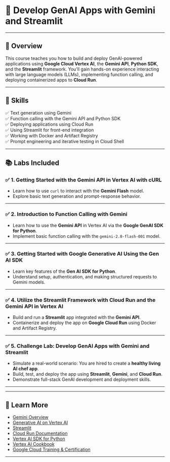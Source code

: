 # 🧠 Develop GenAI Apps with Gemini and Streamlit

---

## 📌 Overview

This course teaches you how to build and deploy GenAI-powered applications using **Google Cloud Vertex AI**, the **Gemini API**, **Python SDK**, and the **Streamlit** framework. You'll gain hands-on experience interacting with large language models (LLMs), implementing function calling, and deploying containerized apps to **Cloud Run**.


---

## 🧠 Skills



✅ Text generation using Gemini  
✅ Function calling with the Gemini API and Python SDK  
✅ Deploying applications using Cloud Run  
✅ Using Streamlit for front-end integration  
✅ Working with Docker and Artifact Registry  
✅ Prompt engineering and iterative testing in Cloud Shell

---

## 📚 Labs Included 

### ✅ **1. Getting Started with the Gemini API in Vertex AI with cURL**  
 
- Learn how to use `curl` to interact with the **Gemini Flash** model.
- Explore basic text generation and prompt-response behavior.

---

### ✅ **2. Introduction to Function Calling with Gemini**  

- Learn how to use the **Gemini API** in Vertex AI via the **Google GenAI SDK for Python**.
- Implement basic function calling with the `gemini-2.0-flash-001` model.

---

### ✅ **3. Getting Started with Google Generative AI Using the Gen AI SDK**  

- Learn key features of the **Gen AI SDK for Python**.
- Understand setup, authentication, and making structured requests to Gemini models.

---

### ✅ **4. Utilize the Streamlit Framework with Cloud Run and the Gemini API in Vertex AI**  

- Build and run a **Streamlit** app integrated with the **Gemini API**.
- Containerize and deploy the app on **Google Cloud Run** using Docker and Artifact Registry.

---

### ✅ **5. Challenge Lab: Develop GenAI Apps with Gemini and Streamlit**  

- Simulate a real-world scenario: You are hired to create a **healthy living AI chef app**.
- Build, test, and deploy the app using **Streamlit**, **Gemini**, and **Cloud Run**.
- Demonstrate full-stack GenAI development and deployment skills.

---




---

## 🔗 Learn More

- [Gemini Overview](https://cloud.google.com/vertex-ai/docs/generative-ai/overview)
- [Generative AI on Vertex AI](https://cloud.google.com/vertex-ai/docs/generative-ai)
- [Streamlit](https://streamlit.io/)
- [Cloud Run Documentation](https://cloud.google.com/run)
- [Vertex AI SDK for Python](https://pypi.org/project/google-cloud-aiplatform/)
- [Vertex AI Cookbook](https://cloud.google.com/vertex-ai/docs/generative-ai/learn/cookbook)
- [Google Cloud Training & Certification](https://cloud.google.com/training)

---

